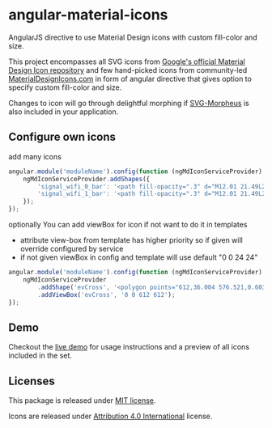 angular-material-icons
======================

AngularJS directive to use Material Design icons with custom fill-color and size.

This project encompasses all SVG icons from [Google's official Material Design Icon repository](https://github.com/google/material-design-icons) and few hand-picked icons from community-led [MaterialDesignIcons.com](http://materialdesignicons.com/) in form of angular directive that gives option to specify custom fill-color and size.

Changes to icon will go through delightful morphing if [SVG-Morpheus](https://github.com/alexk111/SVG-Morpheus) is also included in your application.

## Configure own icons
add many icons
```javascript
angular.module('moduleName').config(function (ngMdIconServiceProvider) {
    ngMdIconServiceProvider.addShapes({
        'signal_wifi_0_bar': '<path fill-opacity=".3" d="M12.01 21.49L23.64 7c-.45-.34-4.93-4-11.64-4C5.28 3 .81 6.66.36 7l11.63 14.49.01.01.01-.01z"/>',
        'signal_wifi_1_bar': '<path fill-opacity=".3" d="M12.01 21.49L23.64 7c-.45-.34-4.93-4-11.64-4C5.28 3 .81 6.66.36 7l11.63 14.49.01.01.01-.01z"/><path d="M6.67 14.86L12 21.49v.01l.01-.01 5.33-6.63C17.06 14.65 15.03 13 12 13s-5.06 1.65-5.33 1.86z"/>',
    });
});
```

optionally You can add viewBox for icon if not want to do it in templates
 * attribute view-box from template has higher priority so if given will override configured by service
 * if not given viewBox in config and template will use default "0 0 24 24"
```javascript
angular.module('moduleName').config(function (ngMdIconServiceProvider) {
    ngMdIconServiceProvider
        .addShape('evCross', '<polygon points="612,36.004 576.521,0.603 306,270.608 35.478,0.603 0,36.004 270.522,306.011 0,575.997 35.478,611.397 306,341.411 576.521,611.397 612,575.997 341.459,306.011"/>')
        .addViewBox('evCross', '0 0 612 612');
});
```

## Demo

Checkout the [live demo](https://klarsys.github.io/angular-material-icons/) for usage instructions and a preview of all icons included in the set.

## Licenses

This package is released under [MIT license](https://raw.githubusercontent.com/klarsys/angular-material-icons/master/LICENSE).

Icons are released under [Attribution 4.0 International](http://creativecommons.org/licenses/by/4.0/) license.